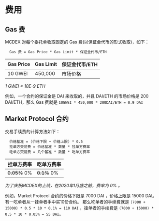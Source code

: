 # 费用

## Gas 费

MCDEX 对每个委托单收取固定的 Gas 费(以保证金代币的形式收取)，如下：

```
  Gas 费 = Gas Price * Gas Limit * 保证金代币/ETH
```

| Gas Price | Gas Limit |  保证金代币/ETH |
|-----------|-----------|-----------------|
| 10 GWEI   |  450,000  |   市场价格  |

_1 GWEI = 10E-9 ETH_

例如，一个合约的保证金是 DAI 来收取的，并且  DAI/ETH 的市场价格是 200 DAI/ETH，那么 Gas 费就是 `10GWEI * 450,000 * 200DAI/ETH = 0.9 DAI`





## Market Protocol 合约

交易手续费的计算方法如下：


```
  价格基准 = (价格下限 + 价格上限) * 0.5
  挂单方交易费 = 价格基准 * 数量 * 挂单方费率
  吃单方交易费 = 几个基准 * 数量 * 吃单方费率
```

| 挂单方费率      |      吃单方费率 |
|----------------|----------------|
| ~~0.05%~~ 0%   | ~~0.1%~~  0%   |

*为了庆祝MCDEX的上线，在2020年1月底之前，费率为 0% 。*

例如，Market Protocol 合约的价格下限是 7000 DAI ，价格上限是 15000 DAI。 有一吃单者从一挂单者手中买10份合约。
那么吃单者的手续费就是 `(7000 + 15000) * 0.5 * 10 * 0.1% = 110 DAI` ，挂单者的手续费是 `(7000 + 15000) * 0.5 * 10 * 0.05% = 55 DAI`。

